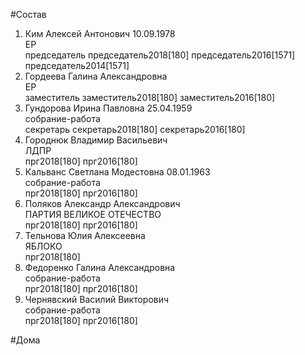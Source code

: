 #Состав  
1. Ким Алексей Антонович 10.09.1978  
    ЕР  
    председатель председатель2018[180] председатель2016[1571] председатель2014[1571]  
2. Гордеева Галина Александровна  
    ЕР  
    заместитель заместитель2018[180] заместитель2016[180]  
3. Гундорова Ирина Павловна 25.04.1959  
    собрание-работа  
    секретарь секретарь2018[180] секретарь2016[180]  
4. Городнюк Владимир Васильевич  
    ЛДПР  
    прг2018[180] прг2016[180]  
5. Кальванс Светлана Модестовна 08.01.1963  
    собрание-работа  
    прг2018[180] прг2016[180]  
6. Поляков Александр Александрович  
    ПАРТИЯ ВЕЛИКОЕ ОТЕЧЕСТВО  
    прг2018[180] прг2016[180]  
7. Тельнова Юлия Алексеевна  
    ЯБЛОКО  
    прг2018[180]  
8. Федоренко Галина Александровна  
    собрание-работа  
    прг2018[180] прг2016[180]  
9. Чернявский Василий Викторович  
    собрание-работа  
    прг2018[180] прг2016[180]  
  
#Дома  
  
